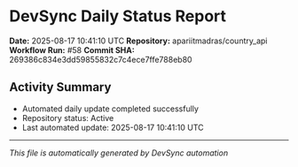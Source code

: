 # DevSync Daily Status Report

**Date:** 2025-08-17 10:41:10 UTC
**Repository:** apariitmadras/country_api
**Workflow Run:** #58
**Commit SHA:** 269386c834e3dd59855832c7c4ece7ffe788eb80

## Activity Summary
- Automated daily update completed successfully
- Repository status: Active
- Last automated update: 2025-08-17 10:41:10 UTC

---
*This file is automatically generated by DevSync automation*
